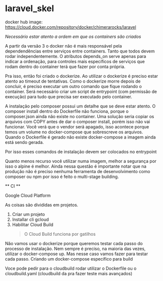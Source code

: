 # laravel_skel

docker hub image: https://cloud.docker.com/repository/docker/chimerarocks/laravel

*Necessário estar atento a ordem em que os containers são criados*

A partir da versão 3 o docker não é mais responsável pela dependendências 
entre serviços entre containers. Tanto que todos devem rodar independentemente. 
O atributos depends_on serve apenas para indicar a ordenação, para controles mais 
específicos de serviços que rodam dentro do container terá que fazer por conta própria.


Pra isso, então foi criado o dockerize.
Ao utilizar o dockerize é preciso estar atento ao timeout de tentativas. 
Como o dockerize morre depois de concluir, é preciso executar um outro comando que fique
rodando o container. Será necessário criar um script de entrypoint (com permissão de execução) 
para tudo que precisa ser executado pelo container. 

A instalação pelo composer possui um detalhe que se deve estar atento.
O composer install dentro do Dockerfile não funciona, porque o composer.json ainda não 
existe no container. Uma solução seria copiar os arquivos com COPY antes de dar o 
composer install, porém isso não vai funcionar. Você verá que o vendor será apagado, isso 
acontece porque temos um volume no docker-compose que sobrescreve os arquivos.
Quando o Dockerfile é gerado não existe docker-compose a imagem ainda está sendo gerada.

Por isso esses comandos de instalação devem ser colocados no entrypoint

Quanto menos recurso você utilizar numa imagem, melhor a segurança por isso o alpine é melhor.
Ainda nessa questão é importante notar que na produção não é preciso nenhuma ferramenta
de desenvolvimento como composer ou npm por isso é feito o multi-stage building.



** CI **

Google Cloud Platform


As coisas são divididas em projetos.

1. Criar um projeto
2. Installar cli gcloud
3. Habilitar Cloud Build
    > O Cloud Build funciona por gatilhos
    
Não vamos usar o dockerize porque queremos testar cada passo do processo de instalação. 
Nem sempre é preciso, na maioria das vezes, utilizar o docker-compose up. Mas nesse caso vamos fazer para testar cada passo.
Criando um docker-compose especifico para build

Voce pode pedir para o cloudbuild rodar utilizar o Dockerfile ou o cloudbuild.yaml  (cloudbuild da pra fazer teste mais avançados)